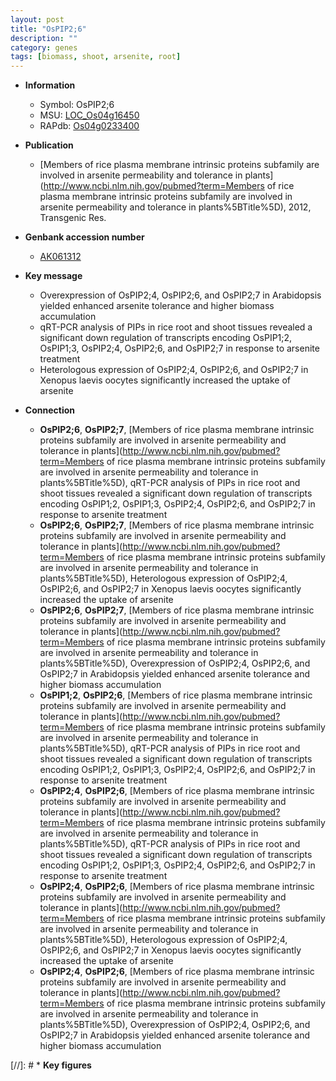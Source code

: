```yaml
---
layout: post
title: "OsPIP2;6"
description: ""
category: genes
tags: [biomass, shoot, arsenite, root]
---
```


* **Information**  
    + Symbol: OsPIP2;6  
    + MSU: [LOC_Os04g16450](http://rice.uga.edu/cgi-bin/ORF_infopage.cgi?orf=LOC_Os04g16450)  
    + RAPdb: [Os04g0233400](https://rapdb.dna.affrc.go.jp/locus/?name=Os04g0233400)  

* **Publication**  
    + [Members of rice plasma membrane intrinsic proteins subfamily are involved in arsenite permeability and tolerance in plants](http://www.ncbi.nlm.nih.gov/pubmed?term=Members of rice plasma membrane intrinsic proteins subfamily are involved in arsenite permeability and tolerance in plants%5BTitle%5D), 2012, Transgenic Res.

* **Genbank accession number**  
    + [AK061312](http://www.ncbi.nlm.nih.gov/nuccore/AK061312)

* **Key message**  
    + Overexpression of OsPIP2;4, OsPIP2;6, and OsPIP2;7 in Arabidopsis yielded enhanced arsenite tolerance and higher biomass accumulation
    + qRT-PCR analysis of PIPs in rice root and shoot tissues revealed a significant down regulation of transcripts encoding OsPIP1;2, OsPIP1;3, OsPIP2;4, OsPIP2;6, and OsPIP2;7 in response to arsenite treatment
    + Heterologous expression of OsPIP2;4, OsPIP2;6, and OsPIP2;7 in Xenopus laevis oocytes significantly increased the uptake of arsenite

* **Connection**  
    + __OsPIP2;6__, __OsPIP2;7__, [Members of rice plasma membrane intrinsic proteins subfamily are involved in arsenite permeability and tolerance in plants](http://www.ncbi.nlm.nih.gov/pubmed?term=Members of rice plasma membrane intrinsic proteins subfamily are involved in arsenite permeability and tolerance in plants%5BTitle%5D), qRT-PCR analysis of PIPs in rice root and shoot tissues revealed a significant down regulation of transcripts encoding OsPIP1;2, OsPIP1;3, OsPIP2;4, OsPIP2;6, and OsPIP2;7 in response to arsenite treatment
    + __OsPIP2;6__, __OsPIP2;7__, [Members of rice plasma membrane intrinsic proteins subfamily are involved in arsenite permeability and tolerance in plants](http://www.ncbi.nlm.nih.gov/pubmed?term=Members of rice plasma membrane intrinsic proteins subfamily are involved in arsenite permeability and tolerance in plants%5BTitle%5D), Heterologous expression of OsPIP2;4, OsPIP2;6, and OsPIP2;7 in Xenopus laevis oocytes significantly increased the uptake of arsenite
    + __OsPIP2;6__, __OsPIP2;7__, [Members of rice plasma membrane intrinsic proteins subfamily are involved in arsenite permeability and tolerance in plants](http://www.ncbi.nlm.nih.gov/pubmed?term=Members of rice plasma membrane intrinsic proteins subfamily are involved in arsenite permeability and tolerance in plants%5BTitle%5D), Overexpression of OsPIP2;4, OsPIP2;6, and OsPIP2;7 in Arabidopsis yielded enhanced arsenite tolerance and higher biomass accumulation
    + __OsPIP1;2__, __OsPIP2;6__, [Members of rice plasma membrane intrinsic proteins subfamily are involved in arsenite permeability and tolerance in plants](http://www.ncbi.nlm.nih.gov/pubmed?term=Members of rice plasma membrane intrinsic proteins subfamily are involved in arsenite permeability and tolerance in plants%5BTitle%5D), qRT-PCR analysis of PIPs in rice root and shoot tissues revealed a significant down regulation of transcripts encoding OsPIP1;2, OsPIP1;3, OsPIP2;4, OsPIP2;6, and OsPIP2;7 in response to arsenite treatment
    + __OsPIP2;4__, __OsPIP2;6__, [Members of rice plasma membrane intrinsic proteins subfamily are involved in arsenite permeability and tolerance in plants](http://www.ncbi.nlm.nih.gov/pubmed?term=Members of rice plasma membrane intrinsic proteins subfamily are involved in arsenite permeability and tolerance in plants%5BTitle%5D), qRT-PCR analysis of PIPs in rice root and shoot tissues revealed a significant down regulation of transcripts encoding OsPIP1;2, OsPIP1;3, OsPIP2;4, OsPIP2;6, and OsPIP2;7 in response to arsenite treatment
    + __OsPIP2;4__, __OsPIP2;6__, [Members of rice plasma membrane intrinsic proteins subfamily are involved in arsenite permeability and tolerance in plants](http://www.ncbi.nlm.nih.gov/pubmed?term=Members of rice plasma membrane intrinsic proteins subfamily are involved in arsenite permeability and tolerance in plants%5BTitle%5D), Heterologous expression of OsPIP2;4, OsPIP2;6, and OsPIP2;7 in Xenopus laevis oocytes significantly increased the uptake of arsenite
    + __OsPIP2;4__, __OsPIP2;6__, [Members of rice plasma membrane intrinsic proteins subfamily are involved in arsenite permeability and tolerance in plants](http://www.ncbi.nlm.nih.gov/pubmed?term=Members of rice plasma membrane intrinsic proteins subfamily are involved in arsenite permeability and tolerance in plants%5BTitle%5D), Overexpression of OsPIP2;4, OsPIP2;6, and OsPIP2;7 in Arabidopsis yielded enhanced arsenite tolerance and higher biomass accumulation

[//]: # * **Key figures**  


